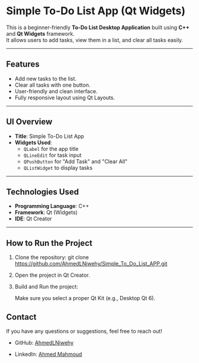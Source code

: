 # Simple To-Do List App (Qt Widgets)

This is a beginner-friendly **To-Do List Desktop Application** built using **C++** and **Qt Widgets** framework.  
It allows users to add tasks, view them in a list, and clear all tasks easily.

---

##  Features

- Add new tasks to the list.
- Clear all tasks with one button.
- User-friendly and clean interface.
- Fully responsive layout using Qt Layouts.

---

##  UI Overview

- **Title**: Simple To-Do List App
- **Widgets Used**:
  - `QLabel` for the app title
  - `QLineEdit` for task input
  - `QPushButton` for "Add Task" and "Clear All"
  - `QListWidget` to display tasks

---

##  Technologies Used

- **Programming Language**: C++
- **Framework**: Qt (Widgets)
- **IDE**: Qt Creator

---

##  How to Run the Project

1. Clone the repository:
   git clone https://github.com/AhmedLNiwehy/Simple_To_Do_List_APP.git

2. Open the project in Qt Creator.

3. Build and Run the project:

    Make sure you select a proper Qt Kit (e.g., Desktop Qt 6).

##  Contact

If you have any questions or suggestions, feel free to reach out!

- GitHub: [AhmedLNiwehy](https://github.com/AhmedLNiwehy)

- LinkedIn: [Ahmed Mahmoud](https://www.linkedin.com/in/ahmedmhmoud/)
